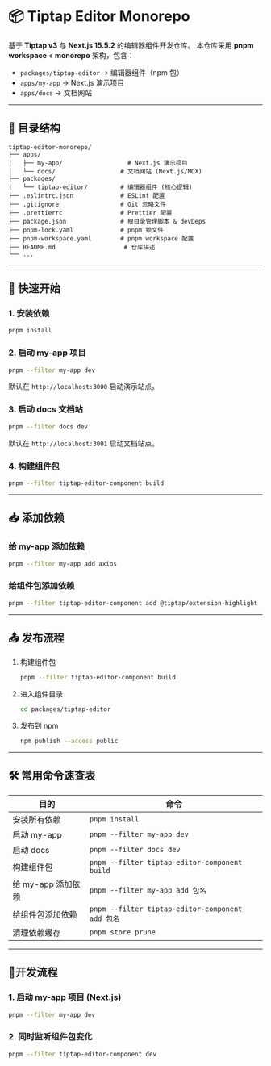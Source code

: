 # 📦 Tiptap Editor Monorepo

基于 **Tiptap v3** 与 **Next.js 15.5.2** 的编辑器组件开发仓库。
本仓库采用 **pnpm workspace + monorepo** 架构，包含：

* `packages/tiptap-editor` → 编辑器组件（npm 包）
* `apps/my-app` → Next.js 演示项目
* `apps/docs` → 文档网站

---

## 📂 目录结构

```
tiptap-editor-monorepo/
├── apps/
│   ├── my-app/                  # Next.js 演示项目
│   └── docs/                  # 文档网站 (Next.js/MDX)
├── packages/
│   └── tiptap-editor/         # 编辑器组件 (核心逻辑)
├── .eslintrc.json             # ESLint 配置
├── .gitignore                 # Git 忽略文件 
├── .prettierrc                # Prettier 配置
├── package.json               # 根目录管理脚本 & devDeps
├── pnpm-lock.yaml             # pnpm 锁文件
├── pnpm-workspace.yaml        # pnpm workspace 配置
├── README.md                   # 仓库描述
└── ...
```

---

## 🚀 快速开始

### 1. 安装依赖

```bash
pnpm install
```

### 2. 启动 my-app 项目

```bash
pnpm --filter my-app dev
```

默认在 `http://localhost:3000` 启动演示站点。

### 3. 启动 docs 文档站

```bash
pnpm --filter docs dev
```

默认在 `http://localhost:3001` 启动文档站点。

### 4. 构建组件包

```bash
pnpm --filter tiptap-editor-component build
```

---

## 📥 添加依赖

### 给 my-app 添加依赖

```bash
pnpm --filter my-app add axios
```

### 给组件包添加依赖

```bash
pnpm --filter tiptap-editor-component add @tiptap/extension-highlight
```

---

## 📤 发布流程

1. 构建组件包

   ```bash
   pnpm --filter tiptap-editor-component build
   ```

2. 进入组件目录

   ```bash
   cd packages/tiptap-editor
   ```

3. 发布到 npm

   ```bash
   npm publish --access public
   ```

---

## 🛠️ 常用命令速查表

| 目的          | 命令                                             |
| ----------- | ---------------------------------------------- |
| 安装所有依赖      | `pnpm install`                                 |
| 启动 my-app     | `pnpm --filter my-app dev`                       |
| 启动 docs     | `pnpm --filter docs dev`                       |
| 构建组件包       | `pnpm --filter tiptap-editor-component build`  |
| 给 my-app 添加依赖 | `pnpm --filter my-app add 包名`                    |
| 给组件包添加依赖    | `pnpm --filter tiptap-editor-component add 包名` |
| 清理依赖缓存      | `pnpm store prune`                             |

---

## 🏪开发流程

### 1. 启动 my-app 项目 (Next.js)

```bash
pnpm --filter my-app dev
```

### 2. 同时监听组件包变化

```bash
pnpm --filter tiptap-editor-component dev
```